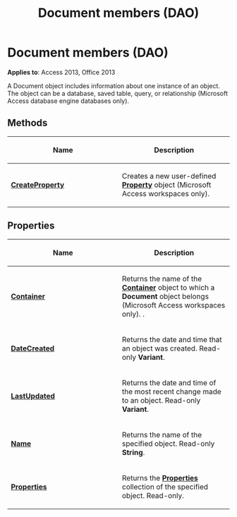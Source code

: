 ﻿---
title: Document members (DAO)
TOCTitle: Document Members
ms:assetid: 8de770e6-e4d1-372a-3ef8-8539c921b41f
ms:mtpsurl: https://msdn.microsoft.com/library/Ff197365(v=office.15)
ms:contentKeyID: 48546270
ms.date: 09/18/2015
mtps_version: v=office.15
---

# Document members (DAO)


**Applies to**: Access 2013, Office 2013

A Document object includes information about one instance of an object. The object can be a database, saved table, query, or relationship (Microsoft Access database engine databases only).

## Methods

<table>
<colgroup>
<col style="width: 50%" />
<col style="width: 50%" />
</colgroup>
<thead>
<tr class="header">
<th><p>Name</p></th>
<th><p>Description</p></th>
</tr>
</thead>
<tbody>
<tr class="odd">
<td><p><strong><a href="document-createproperty-method-dao.md">CreateProperty</a></strong></p></td>
<td><p>Creates a new user-defined <strong><a href="property-object-dao.md">Property</a></strong> object (Microsoft Access workspaces only).</p></td>
</tr>
</tbody>
</table>


## Properties

<table>
<colgroup>
<col style="width: 50%" />
<col style="width: 50%" />
</colgroup>
<thead>
<tr class="header">
<th><p>Name</p></th>
<th><p>Description</p></th>
</tr>
</thead>
<tbody>
<tr class="odd">
<td><p><strong><a href="document-container-property-dao.md">Container</a></strong></p></td>
<td><p>Returns the name of the <strong><a href="container-object-dao.md">Container</a></strong> object to which a <strong>Document</strong> object belongs (Microsoft Access workspaces only). .</p></td>
</tr>
<tr class="even">
<td><p><strong><a href="document-datecreated-property-dao.md">DateCreated</a></strong></p></td>
<td><p>Returns the date and time that an object was created. Read-only <strong>Variant</strong>.</p></td>
</tr>
<tr class="odd">
<td><p><strong><a href="document-lastupdated-property-dao.md">LastUpdated</a></strong></p></td>
<td><p>Returns the date and time of the most recent change made to an object. Read-only <strong>Variant</strong>.</p></td>
</tr>
<tr class="even">
<td><p><strong><a href="document-name-property-dao.md">Name</a></strong></p></td>
<td><p>Returns the name of the specified object. Read-only <strong>String</strong>.</p></td>
</tr>
<tr class="odd">
<td><p><strong><a href="document-properties-property-dao.md">Properties</a></strong></p></td>
<td><p>Returns the <strong><a href="properties-collection-dao.md">Properties</a></strong> collection of the specified object. Read-only.</p></td>
</tr>
</tbody>
</table>

